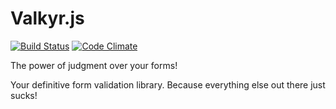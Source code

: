 Valkyr.js
===========

[![Build Status](https://travis-ci.org/lukelex/valkyr.js.png)](https://travis-ci.org/lukelex/valkyr.js) [![Code Climate](https://codeclimate.com/github/lukelex/valkyr.js.png)](https://codeclimate.com/github/lukelex/valkyr.js)

The power of judgment over your forms!

Your definitive form validation library. Because everything else out there just sucks!
